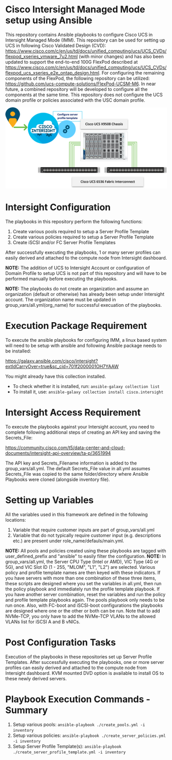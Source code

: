 # Cisco Intersight Managed Mode setup using Ansible

 This repository contains Ansible playbooks to configure  Cisco UCS in Intersight Managed Mode (IMM). This repository can be used for setting up UCS in following Cisco Validated Design (CVD): https://www.cisco.com/c/en/us/td/docs/unified_computing/ucs/UCS_CVDs/flexpod_xseries_vmware_7u2.html (with minor changes) and has also been updated to support the end-to-end 100G FlexPod described at https://www.cisco.com/c/en/us/td/docs/unified_computing/ucs/UCS_CVDs/flexpod_ucs_xseries_e2e_ontap_design.html. For configuring the remaining components of the FlexPod, the following repository can be utilized: https://github.com/ucs-compute-solutions/FlexPod-UCSM-M6. In near future, a combined repository will be developed to configure all the components at the same time. This repository does not configure the UCS domain profile or policies associated with the USC domain profile. 

![UCSX-IMM](UCS-IMM-Ansible.png)

# Intersight Configuration

The playbooks in this repository perform the following functions:

1. Create various pools required to setup a Server Profile Template
2. Create various policies required to setup a Server Profile Template
3. Create iSCSI and/or FC Server Profile Templates

After successfully executing the playbooks, 1 or many server profiles can easily derived and attached to the compute node from Intersight dashboard.

**NOTE:** The addition of UCS to Intersight Account or configuration of Domain Profile to setup UCS is not part of this repository and will have to be performed manually before executing the playbooks. 

**NOTE:** The playbooks do not create an organization and assume an organization (default or otherwise) has already been setup under Intersight account. The organization name must be updated in group_vars/all.yml(org_name) for successful execuation of the playbooks.


# Execution Package Requirement

To execute the ansible playbooks for configuring IMM, a linux based system will need to be setup with ansible and following Ansible package needs to be installed:

https://galaxy.ansible.com/cisco/intersight?extIdCarryOver=true&sc_cid=701f2000001OH7YAAW

You might already have this collection installed. 

- To check whether it is installed, run: `ansible-galaxy collection list`
- To install it, use: `ansible-galaxy collection install cisco.intersight`

# Intersight Access Requirement

To execute the playbooks against your Intersight account, you need to complete following additional steps of creating an API key and saving the Secrets_File:

https://community.cisco.com/t5/data-center-and-cloud-documents/intersight-api-overview/ta-p/3651994

The API key and Secrets_Filename information is added to the group_vars/all.yml. The default Secrets_File value in all.yml assumes Secrets_File was copied to the same folder/directory where Ansible Playbooks were cloned (alongside inventory file).

# Setting up Variables

All the variables used in this framework are defined in the following locations:

1. Variable that require customer inputs are part of group_vars/all.yml
2. Variable that do not typically require customer input (e.g. descriptions etc.) are present under role_name/defauls/main.yml.

**NOTE:** All pools and policies created using these playbooks are tagged with user_defined_prefix and "ansible" to easily filter the configuration.
**NOTE:** In group_vars/all.yml, the Server CPU Type (Intel or AMD), VIC Type (4G or 5G), and VIC Slot ID (1 - 255, "MLOM", "L1", "L2") are selected. Various
policy and profile template names are then keyed with these indicators. If you have servers with more than one combination of these three items, these scripts are
designed where you set the variables in all.yml, then run the policy playbook and immediately run the profile template playbook. If you have another server combination,
reset the variables and run the policy and profile template playbooks again. The pools playbook only needs to be run once. Also, with FC-boot and iSCSI-boot
configurations the playbooks are designed where one or the other or both can be run. Note that to add NVMe-TCP, you only have to add the NVMe-TCP VLANs to the allowed VLANs list for iSCSI A and B vNICs.

# Post Configuration Tasks

Execution of the playbooks in these repositories set up Server Profile Templates. After successfully executing the playbooks, one or more server profiles can easily derived and attached to the compute node from Intersight dashboard. KVM mounted DVD option is available to install OS to these newly derived servers.


# Playbook Execution Commands - Summary

1. Setup various pools: `ansible-playbook ./create_pools.yml -i inventory`
2. Setup various policies: `ansible-playbook ./create_server_policies.yml -i inventory`
3. Setup Server Profile Template(s): `ansible-playbook ./create_server_profile_template.yml -i inventory`

